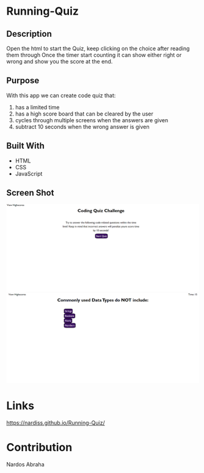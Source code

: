 # Running-Quiz

## Description
Open the html to start the Quiz, keep clicking on the choice after reading them through 
Once the timer start counting it can show either right or wrong and show you the score at the end.


## Purpose

With this app we can create code quiz that:
1. has a limited time
2. has a high score board that can be cleared by the user 
3. cycles through multiple screens when the answers are given
4. subtract 10 seconds when the wrong answer is given

## Built With

* HTML
* CSS
* JavaScript

## Screen Shot

![Screenshot](./Screenshot.png)
![Screenshot](./Screenshot%202.png)

# Links

https://nardiss.github.io/Running-Quiz/

# Contribution

Nardos Abraha

